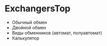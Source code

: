 # ExchangersTop

- Обычный обмен
- Двойной обмен
- Виды обменников (автомат, полуавтомат)
- Калькулятор
